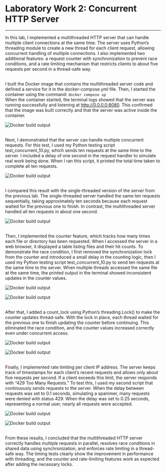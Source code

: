 # Laboratory Work 2: Concurrent HTTP Server

----

In this lab, I implemented a multithreaded HTTP server that can handle multiple client connections at the same time. The server uses Python’s threading module to create a new thread for each client request, allowing concurrent handling of multiple connections. I also implemented two additional features: a request counter with synchronization to prevent race conditions, and a rate limiting mechanism that restricts clients to about five requests per second in a thread-safe way.

\
I built the Docker image that contains the multithreaded server code and defined a service for it in the docker-compose.yml file. Then, I started the container using the command:
```docker compose up```\
When the container started, the terminal logs showed that the server was running successfully and listening at http://0.0.0.0:8080. This confirmed that the image was built correctly and that the server was active inside the container.

![Docker build output](../images_lab2/img1.png)


\
Next, I demonstrated that the server can handle multiple concurrent requests. For this test, I used my Python testing script test_concurrent_10.py, which sends ten requests at the same time to the server. I included a delay of one second in the request handler to simulate real work being done. When I ran this script, it printed the total time taken to complete all ten requests.

![Docker build output](../images_lab2/img2.png)


\
I compared this result with the single-threaded version of the server from the previous lab. The single-threaded server handled the same ten requests sequentially, taking approximately ten seconds because each request waited for the previous one to finish. In contrast, the multithreaded server handled all ten requests in about one second.

![Docker build output](../images_lab2/img3.png)


\
Then, I implemented the counter feature, which tracks how many times each file or directory has been requested. When I accessed the server in a web browser, it displayed a table listing files and their hit counts. To demonstrate the race condition, I first removed the synchronization lock from the counter and introduced a small delay in the counting logic, then I used my Python testing script test_concurrent_10.py to send ten requests at the same time to the server. When multiple threads accessed the same file at the same time, the printed output in the terminal showed inconsistent updates in the counter values.

![Docker build output](../images_lab2/img4.png)

![Docker build output](../images_lab2/img5.png)

\
After that, I added a count_lock using Python’s threading.Lock() to make the counter updates thread-safe. With the lock in place, each thread waited for the previous one to finish updating the counter before continuing. This eliminated the race condition, and the counter values increased correctly even under concurrent access.

![Docker build output](../images_lab2/img6.png)

![Docker build output](../images_lab2/img7.png)

\
Finally, I implemented rate limiting per client IP address. The server keeps track of timestamps for each client’s recent requests and allows only about five requests per second. If a client exceeds this limit, the server responds with “429 Too Many Requests.” To test this, I used my second script that continuously sends requests to the server. When the delay between requests was set to 0.1 seconds, simulating a spammer, many requests were denied with status 429. When the delay was set to 0.25 seconds, representing a normal user, nearly all requests were accepted.

![Docker build output](../images_lab2/img8.png)

![Docker build output](../images_lab2/img9.png)

\
From these results, I concluded that the multithreaded HTTP server correctly handles multiple requests in parallel, resolves race conditions in shared data using synchronization, and enforces rate limiting in a thread-safe way. The timing tests clearly show the improvement in performance with threading, and the counter and rate-limiting features work as expected after adding the necessary locks.